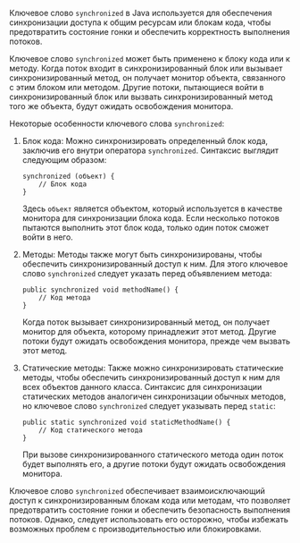 Ключевое слово `synchronized` в Java используется для обеспечения синхронизации доступа к общим ресурсам или блокам кода, чтобы предотвратить состояние гонки и обеспечить корректность выполнения потоков.

Ключевое слово `synchronized` может быть применено к блоку кода или к методу. Когда поток входит в синхронизированный блок или вызывает синхронизированный метод, он получает монитор объекта, связанного с этим блоком или методом. Другие потоки, пытающиеся войти в синхронизированный блок или вызвать синхронизированный метод того же объекта, будут ожидать освобождения монитора.

Некоторые особенности ключевого слова `synchronized`:

1. Блок кода: Можно синхронизировать определенный блок кода, заключив его внутри оператора `synchronized`. Синтаксис выглядит следующим образом:

    
    ```
    synchronized (объект) {
        // Блок кода
    }
    ```
    
    Здесь `объект` является объектом, который используется в качестве монитора для синхронизации блока кода. Если несколько потоков пытаются выполнить этот блок кода, только один поток сможет войти в него.
    
2. Методы: Методы также могут быть синхронизированы, чтобы обеспечить синхронизированный доступ к ним. Для этого ключевое слово `synchronized` следует указать перед объявлением метода:

    ```
    public synchronized void methodName() {
        // Код метода
    }
    ```
    
    Когда поток вызывает синхронизированный метод, он получает монитор для объекта, которому принадлежит этот метод. Другие потоки будут ожидать освобождения монитора, прежде чем вызвать этот метод.
    
3. Статические методы: Также можно синхронизировать статические методы, чтобы обеспечить синхронизированный доступ к ним для всех объектов данного класса. Синтаксис для синхронизации статических методов аналогичен синхронизации обычных методов, но ключевое слово `synchronized` следует указывать перед `static`:
    
    ```
    public static synchronized void staticMethodName() {
        // Код статического метода
    }
    ```
    
    При вызове синхронизированного статического метода один поток будет выполнять его, а другие потоки будут ожидать освобождения монитора.
    

Ключевое слово `synchronized` обеспечивает взаимоисключающий доступ к синхронизированным блокам кода или методам, что позволяет предотвратить состояние гонки и обеспечить безопасность выполнения потоков. Однако, следует использовать его осторожно, чтобы избежать возможных проблем с производительностью или блокировками.
